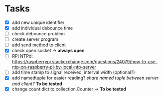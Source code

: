# Tasks
- [x] add new unique identifier 
- [x] add individual debounce time
- [ ] check debounce problem
- [ ] create server program
- [ ] add send method to client
- [x] check open socket -> **always open**
- [ ] RPi NTPd: https://raspberrypi.stackexchange.com/questions/24079/how-to-use-ntp-on-raspberry-pi-by-local-ntp-server
- [ ] add time stamp to signal received, interval width (optional?)
- [x] add namedtuple for easier reading? *share named tuple between server and client?* **To be tested**
- [x] change count dict to collection.Counter -> **To be tested**
